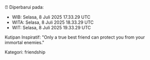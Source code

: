 ⏰ Diperbarui pada:
- WIB: Selasa, 8 Juli 2025 17.33.29 UTC
- WITA: Selasa, 8 Juli 2025 18.33.29 UTC
- WIT: Selasa, 8 Juli 2025 19.33.29 UTC

Kutipan Inspiratif:
"Only a true best friend can protect you from your immortal enemies."


Kategori: friendship

